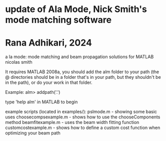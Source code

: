 # update of Ala Mode, Nick Smith's mode matching software
# Rana Adhikari, 2024

a la mode: mode matching and beam propagation solutions for MATLAB
nicolas smith

It requires MATLAB 2008a, you should add the alm folder to your path
(the @ directories should be in a folder that's in your path, but they
shouldn't be in the path), or do your work in that folder.

Example:
alm> addpath('.')


type 'help alm' in MATLAB to begin

example scripts (located in examples/):
pslmode.m - showing some basic uses
choosecompsexample.m - shows how to use the chooseComponents method
beamfitexample.m - uses the beam width fitting function
customcostexample.m - shows how to define a custom cost function when optimizing your beam path

